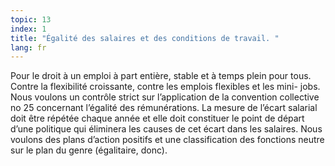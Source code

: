 ```yaml
---
topic: 13
index: 1
title: "Égalité des salaires et des conditions de travail. "
lang: fr
---
```

Pour le droit à un emploi à part entière, stable et à temps plein pour tous.
Contre la flexibilité croissante, contre les emplois flexibles et les mini-
jobs. Nous voulons un contrôle strict sur l’application de la convention
collective no 25 concernant l’égalité des rémunérations. La mesure de l’écart
salarial doit être répétée chaque année et elle doit constituer le point de
départ d’une politique qui éliminera les causes de cet écart dans les
salaires. Nous voulons des plans d’action positifs et une classification des
fonctions neutre sur le plan du genre (égalitaire, donc).
